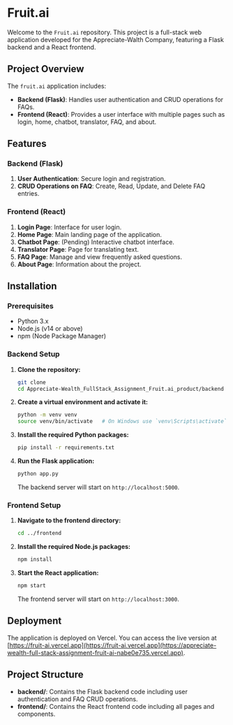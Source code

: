 # Fruit.ai

Welcome to the `Fruit.ai` repository. This project is a full-stack web application developed for the Appreciate-Walth Company, featuring a Flask backend and a React frontend.

## Project Overview

The `fruit.ai` application includes:

- **Backend (Flask)**: Handles user authentication and CRUD operations for FAQs.
- **Frontend (React)**: Provides a user interface with multiple pages such as login, home, chatbot, translator, FAQ, and about.

## Features

### Backend (Flask)
1. **User Authentication**: Secure login and registration.
2. **CRUD Operations on FAQ**: Create, Read, Update, and Delete FAQ entries.

### Frontend (React)
1. **Login Page**: Interface for user login.
2. **Home Page**: Main landing page of the application.
3. **Chatbot Page**: (Pending) Interactive chatbot interface.
4. **Translator Page**: Page for translating text.
5. **FAQ Page**: Manage and view frequently asked questions.
6. **About Page**: Information about the project.

## Installation

### Prerequisites

- Python 3.x
- Node.js (v14 or above)
- npm (Node Package Manager)

### Backend Setup

1. **Clone the repository:**

   ```bash
   git clone 
   cd Appreciate-Wealth_FullStack_Assignment_Fruit.ai_product/backend
   ```

2. **Create a virtual environment and activate it:**

   ```bash
   python -m venv venv
   source venv/bin/activate   # On Windows use `venv\Scripts\activate`
   ```

3. **Install the required Python packages:**

   ```bash
   pip install -r requirements.txt
   ```

4. **Run the Flask application:**

   ```bash
   python app.py
   ```

   The backend server will start on `http://localhost:5000`.

### Frontend Setup

1. **Navigate to the frontend directory:**

   ```bash
   cd ../frontend
   ```

2. **Install the required Node.js packages:**

   ```bash
   npm install
   ```

3. **Start the React application:**

   ```bash
   npm start
   ```

   The frontend server will start on `http://localhost:3000`.

## Deployment

The application is deployed on Vercel. You can access the live version at [https://fruit-ai.vercel.app](https://fruit-ai.vercel.app](https://appreciate-wealth-full-stack-assignment-fruit-ai-nabe0e735.vercel.app).

## Project Structure

- **backend/**: Contains the Flask backend code including user authentication and FAQ CRUD operations.
- **frontend/**: Contains the React frontend code including all pages and components.




